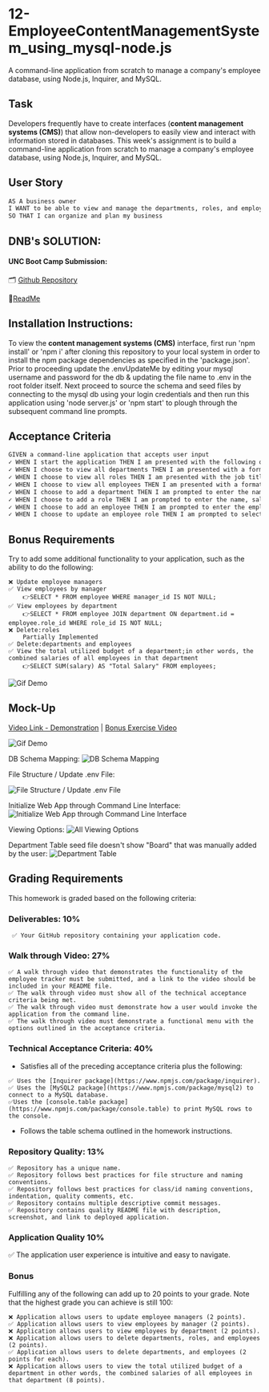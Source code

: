 # 12-EmployeeContentManagementSystem_using_mysql-node.js
A command-line application from scratch to manage a company's employee database, using Node.js, Inquirer, and MySQL.

## Task

Developers frequently have to create interfaces (**content management systems (CMS)**) that allow non-developers to easily view and interact with information stored in databases. This week's assignment is to build a command-line application from scratch to manage a company's employee database, using Node.js, Inquirer, and MySQL.

## User Story

```md
AS A business owner
I WANT to be able to view and manage the departments, roles, and employees in my company
SO THAT I can organize and plan my business
```

## DNB's SOLUTION:
#### UNC Boot Camp Submission: 
🗂️ [Github Repository](https://github.com/DionneNoellaBarretto/12-EmployeeContentManagementSystem_using_mysql-node.js)

📰[ReadMe](https://dionnenoellabarretto.github.io/12-EmployeeContentManagementSystem_using_mysql-node.js/)

## Installation Instructions: 
To view the **content management systems (CMS)** interface, first run 'npm install' or 'npm i' after cloning this repository to your local system in order to install the npm package dependencies as specified in the 'package.json'. Prior to proceeding update the .envUpdateMe by editing your mysql username and password for the db & updating the file name to .env in the root folder itself. Next proceed to source the schema and seed files by connecting to the mysql db using your login credentials and then run this application using 'node server.js' or 'npm start' to plough through the subsequent command line prompts. 

## Acceptance Criteria

```md
GIVEN a command-line application that accepts user input
✓ WHEN I start the application THEN I am presented with the following options: view all departments, view all roles, view all employees, add a department, add a role, add an employee, and update an employee role
✓ WHEN I choose to view all departments THEN I am presented with a formatted table showing department names and department ids
✓ WHEN I choose to view all roles THEN I am presented with the job title, role id, the department that role belongs to, and the salary for that role
✓ WHEN I choose to view all employees THEN I am presented with a formatted table showing employee data, including employee ids, first names, last names, job titles, departments, salaries, and managers that the employees report to
✓ WHEN I choose to add a department THEN I am prompted to enter the name of the department and that department is added to the database
✓ WHEN I choose to add a role THEN I am prompted to enter the name, salary, and department for the role and that role is added to the database
✓ WHEN I choose to add an employee THEN I am prompted to enter the employee’s first name, last name, role, and manager, and that employee is added to the database
✓ WHEN I choose to update an employee role THEN I am prompted to select an employee to update and their new role and this information is updated in the database 
```
## Bonus Requirements

Try to add some additional functionality to your application, such as the ability to do the following:
```
❌ Update employee managers
✅ View employees by manager
    👉SELECT * FROM employee WHERE manager_id IS NOT NULL;
✅ View employees by department
    👉SELECT * FROM employee JOIN department ON department.id = employee.role_id WHERE role_id IS NOT NULL;
❌ Delete:roles
    Partially Implemented
✅ Delete:departments and employees
✅ View the total utilized budget of a department;in other words, the combined salaries of all employees in that department
    👉SELECT SUM(salary) AS "Total Salary" FROM employees;
```
![Gif Demo](./Assets/Bonus.gif)


## Mock-Up

[Video Link - Demonstration](https://drive.google.com/file/d/1hmCsqMy5L583B2Y2qswqoCN_mlVkbkLr/view) | [Bonus Exercise Video](https://drive.google.com/file/d/1VR3N3GaZWshDKILkHMVIvGCV5EM3bRNm/view)

![Gif Demo](./Assets/EmployeeContentManagementSystem_using_mysql-node.js.gif)

DB Schema Mapping: 
![DB Schema Mapping](./Assets/12-sql-homework-demo-01.png)

File Structure / Update .env File:

![File Structure / Update .env File](./Assets/UpdateFile,FileStructure.png)

Initialize Web App through Command Line Interface: 
![Initialize Web App through Command Line Interface](./Assets/InitializeWebAppthroughcmdln.png)

Viewing Options: 
![All Viewing Options](./Assets/ViewOptions.png)

Department Table seed file doesn't show "Board" that was manually added by the user: 
![Department Table](./Assets/DepartmentTable.png)

## Grading Requirements

This homework is graded based on the following criteria:

### Deliverables: 10%
```
 ✅ Your GitHub repository containing your application code.
```
### Walk through Video: 27%
```
✅ A walk through video that demonstrates the functionality of the employee tracker must be submitted, and a link to the video should be included in your README file.
✅ The walk through video must show all of the technical acceptance criteria being met.
✅ The walk through video must demonstrate how a user would invoke the application from the command line.
✅ The walk through video must demonstrate a functional menu with the options outlined in the acceptance criteria.
```
### Technical Acceptance Criteria: 40%

* Satisfies all of the preceding acceptance criteria plus the following:
```
✅ Uses the [Inquirer package](https://www.npmjs.com/package/inquirer).
✅ Uses the [MySQL2 package](https://www.npmjs.com/package/mysql2) to connect to a MySQL database.
✅Uses the [console.table package](https://www.npmjs.com/package/console.table) to print MySQL rows to the console.
```
* Follows the table schema outlined in the homework instructions.

### Repository Quality: 13%
```
✅ Repository has a unique name.
✅ Repository follows best practices for file structure and naming conventions.
✅ Repository follows best practices for class/id naming conventions, indentation, quality comments, etc.
✅ Repository contains multiple descriptive commit messages.
✅ Repository contains quality README file with description, screenshot, and link to deployed application.
```

### Application Quality 10%

✅ The application user experience is intuitive and easy to navigate.

### Bonus

Fulfilling any of the following can add up to 20 points to your grade. Note that the highest grade you can achieve is still 100:
```
❌ Application allows users to update employee managers (2 points).
✅ Application allows users to view employees by manager (2 points).
❌ Application allows users to view employees by department (2 points).
❌ Application allows users to delete departments, roles, and employees (2 points).
✅ Application allows users to delete departments, and employees (2 points for each).
❌ Application allows users to view the total utilized budget of a department in other words, the combined salaries of all employees in that department (8 points).
```
